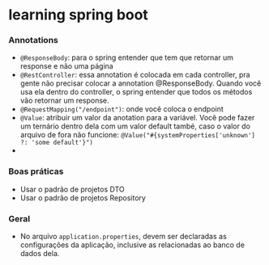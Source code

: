 # learning spring boot


### Annotations

- `@ResponseBody`: para o spring entender que tem que retornar um response e não uma página
- `@RestController`: essa annotation é colocada em cada controller, pra gente não precisar colocar a annotation @ResponseBody. Quando você usa ela dentro do controller, o spring entender que todos os métodos vão retornar um response. 
- `@RequestMapping("/endpoint")`: onde você coloca o endpoint
- `@Value`: atribuir um valor da anotation para a variável. Você pode fazer um ternário dentro dela com um valor default també, caso o valor do arquivo de fora não funcione: ```@Value("#{systemProperties['unknown'] ?: 'some default'}")```
- 

### Boas práticas 
- Usar o padrão de projetos DTO 
- Usar o padrão de projetos Repository

### Geral

- No arquivo `application.properties`, devem ser declaradas as configurações da aplicação, inclusive as relacionadas ao banco de dados dela.
